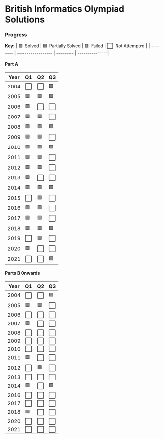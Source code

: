 # British Informatics Olympiad Solutions

### Progress 

**Key:** 
| 🟩 &nbsp;Solved | 🟦 &nbsp;Partially Solved | 🟥 &nbsp;Failed | ⬜️ &nbsp;Not Attempted |
| -------- | ------------------ | --------- | ---------------|

#### Part A
| Year | Q1 | Q2 | Q3 |
| ---- | -- | -- | -- |
| 2004 | ⬜️ | ⬜️ | 🟩 |
| 2005 | 🟩 | 🟩 | 🟩 |
| 2006 | 🟩 | ⬜️ | ⬜️ |
| 2007 | 🟩 | 🟩 | ⬜️ |
| 2008 | 🟩 | 🟩 | 🟩 |
| 2009 | 🟩 | 🟩 | ⬜️ |
| 2010 | 🟩 | 🟩 | 🟩 |
| 2011 | 🟩 | 🟩 | ⬜️ |
| 2012 | 🟩 | 🟩 | ⬜️ |
| 2013 | 🟩 | ⬜️ | ⬜️ |
| 2014 | 🟩 | 🟩 | 🟩 |
| 2015 | ⬜️ | 🟩 | ⬜️ |
| 2016 | 🟩 | 🟩 | ⬜️ |
| 2017 | 🟩 | 🟦 | ⬜️ |
| 2018 | 🟩 | 🟩 | 🟩 |
| 2019 | ⬜️ | 🟩 | ⬜️ |
| 2020 | 🟩 | ⬜️ | ⬜️ |
| 2021 | ⬜️ | ⬜️ | 🟩 |


#### Parts B Onwards
| Year | Q1 | Q2 | Q3 |
| ---- | -- | -- | -- |
| 2004 | ⬜️ | ⬜️ | 🟦 |
| 2005 | 🟩 | 🟩 | ⬜️ |
| 2006 | ⬜️ | ⬜️ | ⬜️ |
| 2007 | 🟩 | ⬜️ | ⬜️ |
| 2008 | ⬜️ | ⬜️ | ⬜️ |
| 2009 | ⬜️ | ⬜️ | ⬜️ |
| 2010 | ⬜️ | ⬜️ | ⬜️ |
| 2011 | 🟩 | ⬜️ | ⬜️ |
| 2012 | ⬜️ | 🟦 | ⬜️ |
| 2013 | ⬜️ | ⬜️ | ⬜️ |
| 2014 | 🟩 | ⬜️ | 🟩 |
| 2016 | ⬜️ | ⬜️ | ⬜️ |
| 2017 | ⬜️ | ⬜️ | ⬜️ |
| 2018 | 🟩 | ⬜️ | ⬜️ |
| 2020 | ⬜️ | ⬜️ | ⬜️ |
| 2021 | ⬜️ | ⬜️ | ⬜️ |
